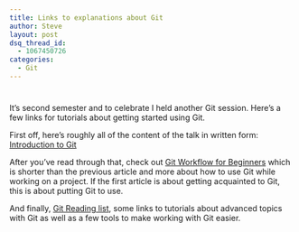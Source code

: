 ```yaml
---
title: Links to explanations about Git
author: Steve
layout: post
dsq_thread_id:
  - 1067450726
categories:
  - Git
---
```

#

It’s second semester and to celebrate I held another Git session. Here’s a few links for tutorials about getting started using Git.

First off, here’s roughly all of the content of the talk in written form: [Introduction to Git][1]

 [1]: http://skli.se/2012/09/22/introduction-to-git/

After you’ve read through that, check out [Git Workflow for Beginners][2] which is shorter than the previous article and more about how to use Git while working on a project. If the first article is about getting acquainted to Git, this is about putting Git to use.

 [2]: http://skli.se/2012/10/07/git-workflow-beginner/

And finally, [Git Reading list][3], some links to tutorials about advanced topics with Git as well as a few tools to make working with Git easier.

 [3]: http://skli.se/2012/09/25/git-further-readings/